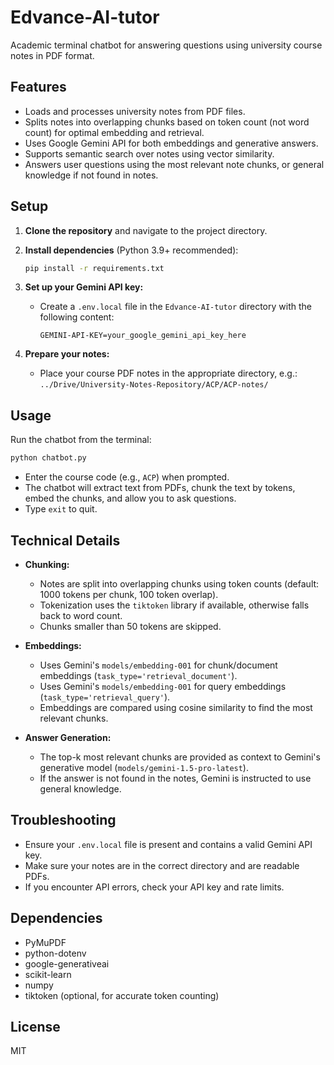 # Edvance-AI-tutor

Academic terminal chatbot for answering questions using university course notes in PDF format.

## Features
- Loads and processes university notes from PDF files.
- Splits notes into overlapping chunks based on token count (not word count) for optimal embedding and retrieval.
- Uses Google Gemini API for both embeddings and generative answers.
- Supports semantic search over notes using vector similarity.
- Answers user questions using the most relevant note chunks, or general knowledge if not found in notes.

## Setup

1. **Clone the repository** and navigate to the project directory.

2. **Install dependencies** (Python 3.9+ recommended):
   ```bash
   pip install -r requirements.txt
   ```

3. **Set up your Gemini API key:**
   - Create a `.env.local` file in the `Edvance-AI-tutor` directory with the following content:
     ```
     GEMINI-API-KEY=your_google_gemini_api_key_here
     ```

4. **Prepare your notes:**
   - Place your course PDF notes in the appropriate directory, e.g.:
     `../Drive/University-Notes-Repository/ACP/ACP-notes/`

## Usage

Run the chatbot from the terminal:
```bash
python chatbot.py
```

- Enter the course code (e.g., `ACP`) when prompted.
- The chatbot will extract text from PDFs, chunk the text by tokens, embed the chunks, and allow you to ask questions.
- Type `exit` to quit.

## Technical Details

- **Chunking:**
  - Notes are split into overlapping chunks using token counts (default: 1000 tokens per chunk, 100 token overlap).
  - Tokenization uses the `tiktoken` library if available, otherwise falls back to word count.
  - Chunks smaller than 50 tokens are skipped.

- **Embeddings:**
  - Uses Gemini's `models/embedding-001` for chunk/document embeddings (`task_type='retrieval_document'`).
  - Uses Gemini's `models/embedding-001` for query embeddings (`task_type='retrieval_query'`).
  - Embeddings are compared using cosine similarity to find the most relevant chunks.

- **Answer Generation:**
  - The top-k most relevant chunks are provided as context to Gemini's generative model (`models/gemini-1.5-pro-latest`).
  - If the answer is not found in the notes, Gemini is instructed to use general knowledge.

## Troubleshooting
- Ensure your `.env.local` file is present and contains a valid Gemini API key.
- Make sure your notes are in the correct directory and are readable PDFs.
- If you encounter API errors, check your API key and rate limits.

## Dependencies
- PyMuPDF
- python-dotenv
- google-generativeai
- scikit-learn
- numpy
- tiktoken (optional, for accurate token counting)

## License
MIT